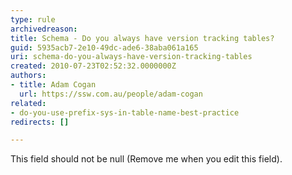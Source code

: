 ```yaml
---
type: rule
archivedreason: 
title: Schema - Do you always have version tracking tables?
guid: 5935acb7-2e10-49dc-ade6-38aba061a165
uri: schema-do-you-always-have-version-tracking-tables
created: 2010-07-23T02:52:32.0000000Z
authors:
- title: Adam Cogan
  url: https://ssw.com.au/people/adam-cogan
related:
- do-you-use-prefix-sys-in-table-name-best-practice
redirects: []

---
```



This field should not be null (Remove me when you edit this field).
<br><excerpt class='endintro'></excerpt><br>




